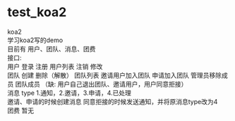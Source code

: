 # test_koa2
koa2  
学习koa2写的demo   
目前有 用户、团队、消息、团费  
接口:   
  用户   登录 注册 用户列表 注销 修改  
  团队   创建 删除（解散） 团队列表 邀请用户加入团队 申请加入团队  管理员移除成员  团队成员 （缺: 用户自己退出团队、邀请用户，用户同意拒接）  
  消息   type 1.通知，2.邀请，3.申请，4.已处理    
         邀请、申请的时候创建消息 同意拒接的时候发送通知，并将原消息type改为4     
  团费   暂无      

